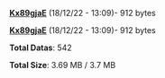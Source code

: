 [**Kx89gjaE**](/data/Kx89gjaE.txt) (18/12/22 - 13:09)- 912 bytes

[**Kx89gjaE**](/data/Kx89gjaE.txt) (18/12/22 - 13:09)- 912 bytes

**Total Datas**: 542

**Total Size**: 3.69 MB / 3.7 MB
